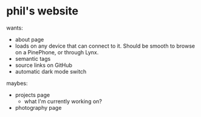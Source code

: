 # phil's website

wants:
- about page
- loads on any device that can connect to it. Should be smooth to browse on a PinePhone, or through Lynx.
- semantic tags
- source links on GitHub
- automatic dark mode switch

maybes:
- projects page
    - what I'm currently working on?
- photography page
